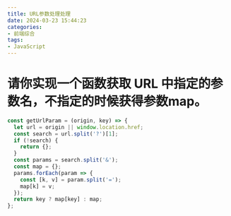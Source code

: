 ```yaml
---
title: URL参数处理处理
date: 2024-03-23 15:44:23
categories:
- 前端综合
tags:
- JavaScript
---
```


# 请你实现一个函数获取 URL 中指定的参数名，不指定的时候获得参数map。

<!-- more -->

```javascript
const getUrlParam = (origin, key) => {
  let url = origin || window.location.href;
  const search = url.split('?')[1];
  if (!search) {
    return {};
  }
  const params = search.split('&');
  const map = {};
  params.forEach(param => {
    const [k, v] = param.split('=');
    map[k] = v;
  });
  return key ? map[key] : map;
};
```
